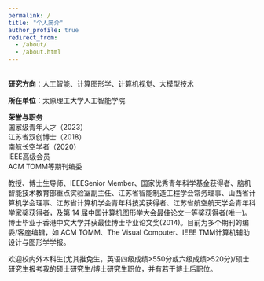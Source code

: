 ```yaml
---
permalink: /
title: "个人简介"
author_profile: true
redirect_from: 
  - /about/
  - /about.html
---
```

\
**研究方向**：人工智能、计算图形学、计算机视觉、大模型技术

**所在单位**：太原理工大学人工智能学院

**荣誉与职务**\
国家级青年人才（2023）\
江苏省双创博士（2018）\
南航长空学者（2020）\
IEEE高级会员\
ACM TOMM等期刊编委

教授、博士生导师、IEEESenior Member、国家优秀青年科学基金获得者、脑机智能技术教育部重点实验室副主任、江苏省智能制造工程学会常务理事、山西省计算机学会理事、江苏省计算机学会青年科技奖获得者、江苏省航空航天学会青年科学家奖获得者，及第 14 届中国计算机图形学大会最佳论文一等奖获得者(唯一)。博士毕业于香港中文大学并获最佳博士毕业论文奖(2014)。目前为多个期刊的编委/客座编辑，如 ACM TOMM、The Visual Computer、IEEE TMM计算机辅助设计与图形学学报。

欢迎校内外本科生(尤其推免生，英语四级成绩>550分或六级成绩>520分)/硕士研究生报考我的硕士研究生/博士研究生职位，并有若干博士后职位。

